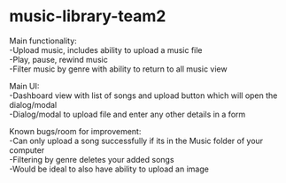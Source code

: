 # music-library-team2

Main functionality: <br/>
  -Upload music, includes ability to upload a music file <br/>
  -Play, pause, rewind music <br/>
  -Filter music by genre with ability to return to all music view <br/>
  
 Main UI: <br/>
  -Dashboard view with list of songs and upload button which will open the dialog/modal <br/>
  -Dialog/modal to upload file and enter any other details in a form <br/>
  
  Known bugs/room for improvement: <br/>
  -Can only upload a song successfully if its in the Music folder of your computer <br/>
  -Filtering by genre deletes your added songs <br/>
  -Would be ideal to also have ability to upload an image
  
